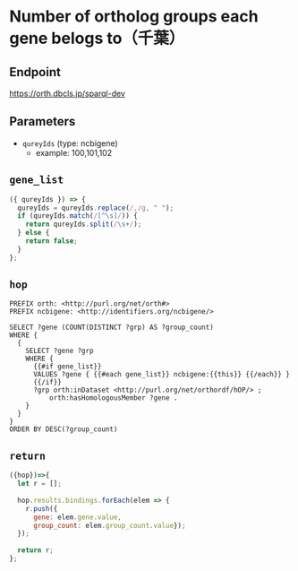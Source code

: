 # Number of ortholog groups each gene belogs to（千葉）

## Endpoint

https://orth.dbcls.jp/sparql-dev

## Parameters
* `qureyIds` (type: ncbigene)
  * example: 100,101,102

## `gene_list`
```javascript
({ qureyIds }) => {
  qureyIds = qureyIds.replace(/,/g, " ");
  if (qureyIds.match(/[^\s]/)) {
    return qureyIds.split(/\s+/);
  } else {
    return false;
  }
};
```

## `hop`

```sparql
PREFIX orth: <http://purl.org/net/orth#>
PREFIX ncbigene: <http://identifiers.org/ncbigene/>

SELECT ?gene (COUNT(DISTINCT ?grp) AS ?group_count)
WHERE {
  {
    SELECT ?gene ?grp
    WHERE {
      {{#if gene_list}}
      VALUES ?gene { {{#each gene_list}} ncbigene:{{this}} {{/each}} }
      {{/if}}
      ?grp orth:inDataset <http://purl.org/net/orthordf/hOP/> ;
          orth:hasHomologousMember ?gene .
    }
  }
}
ORDER BY DESC(?group_count)
```

## `return`

```javascript
({hop})=>{
  let r = [];
  
  hop.results.bindings.forEach(elem => {
    r.push({
      gene: elem.gene.value,
      group_count: elem.group_count.value});
  });
  
  return r;
};
```